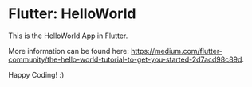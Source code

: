 # Flutter: HelloWorld

This is the HelloWorld App in Flutter.

More information can be found here: https://medium.com/flutter-community/the-hello-world-tutorial-to-get-you-started-2d7acd98c89d.

Happy Coding! :) 


